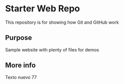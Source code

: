 # Starter Web Repo

This repository is for showing how Git and GitHub work

## Purpose

Sample website with plenty of files for demos

## More info

Texto nuevo 77
